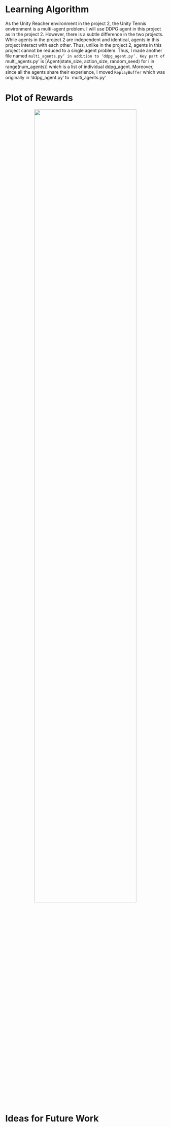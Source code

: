 # Learning Algorithm
As the Unity Reacher environment in the project 2, the Unity Tennis environment is a multi-agent problem. I will use DDPG agent in this project as in the project 2. However, there is a subtle difference in the two projects. While agents in the project 2 are independent and identical, agents in this project interact with each other. Thus, unlike in the project 2, agents in this project cannot be reduced to a single agent problem. Thus, I made another file named `multi_agents.py’ in addition to ‘ddpg_agent.py’. Key part of `multi_agents.py’ is 
[Agent(state_size, action_size, random_seed) for i in range(num_agents)]
which is a list of individual ddpg_agent. Moreover, since all the agents share their experience, I moved `ReplayBuffer` which was originally in ‘ddpg_agent.py’ to `multi_agents.py’

# Plot of Rewards
<p align="center">
<img width="80%" src="https://user-images.githubusercontent.com/95396618/144585373-58159d73-e732-4647-9034-37c00778b9b1.png"/>  
</p>  


# Ideas for Future Work
